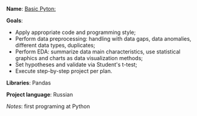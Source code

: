 **Name**: [Basic Pyton:](https://github.com/Ivan-Bebeshko/Yandex_Practicum/blob/6a5f5586e3de85277d28a3d1779e9928060482ff/01_basic_python/01_basic_python.ipynb)

**Goals**:
  - Apply appropriate code and programming style;
  - Perform data preprocessing: handling with data gaps, data anomalies, different data types, duplicates;
  - Perform EDA: summarize data main characteristics, use statistical graphics and charts as data visualization methods;
  - Set hypotheses and validate via Student's t-test;
  - Execute step-by-step project per plan. 

**Libraries**: Pandas

**Project language**: Russian

*Notes*: first programing at Python

